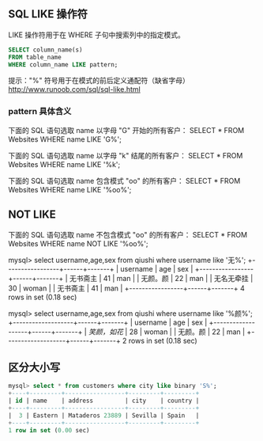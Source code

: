 ## SQL LIKE 操作符
LIKE 操作符用于在 WHERE 子句中搜索列中的指定模式。
```sql
SELECT column_name(s)
FROM table_name
WHERE column_name LIKE pattern;
```

提示："%" 符号用于在模式的前后定义通配符（缺省字母）
http://www.runoob.com/sql/sql-like.html

### pattern 具体含义
下面的 SQL 语句选取 name 以字母 "G" 开始的所有客户：
SELECT * FROM Websites
WHERE name LIKE 'G%';


下面的 SQL 语句选取 name 以字母 "k" 结尾的所有客户：
SELECT * FROM Websites
WHERE name LIKE '%k';


下面的 SQL 语句选取 name 包含模式 "oo" 的所有客户：
SELECT * FROM Websites
WHERE name LIKE '%oo%';

## NOT LIKE
下面的 SQL 语句选取 name 不包含模式 "oo" 的所有客户：
SELECT * FROM Websites
WHERE name NOT LIKE '%oo%';


mysql> select username,age,sex from qiushi where username like '无%';
+-----------------+------+-------+
| username        | age  | sex   |
+-----------------+------+-------+
| 无书斋主        |   41 | man   |
| 无颜。颜        |   22 | man   |
| 无名无牵挂      |   30 | woman |
| 无书斋主        |   41 | man   |
+-----------------+------+-------+
4 rows in set (0.18 sec)

mysql> select username,age,sex from qiushi where username like '%颜%';
+-------------------+------+-------+
| username          | age  | sex   |
+-------------------+------+-------+
| *笑颜，如花*      |   28 | woman |
| 无颜。颜          |   22 | man   |
+-------------------+------+-------+
2 rows in set (0.18 sec)

## 区分大小写
```sql
mysql> select * from customers where city like binary 'S%';
+----+---------+-----------------+---------+---------+
| id | name    | address         | city    | country |
+----+---------+-----------------+---------+---------+
|  3 | Eastern | Mataderos 23889 | Sevilla | Spain   |
+----+---------+-----------------+---------+---------+
1 row in set (0.00 sec)
```